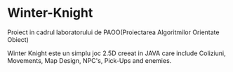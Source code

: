 # Winter-Knight
Proiect in cadrul laboratorului de PAOO(Proiectarea Algoritmilor Orientate Obiect)

Winter Knight este un simplu joc 2.5D creeat in JAVA care include Coliziuni, Movements, Map Design, NPC's, Pick-Ups and enemies.
